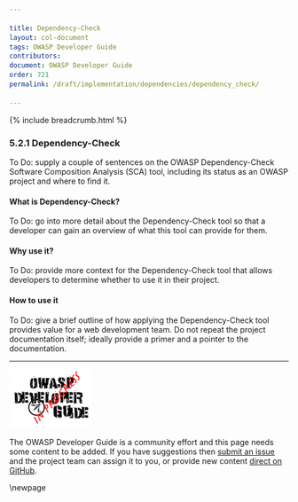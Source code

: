 ```yaml
---

title: Dependency-Check
layout: col-document
tags: OWASP Developer Guide
contributors:
document: OWASP Developer Guide
order: 721
permalink: /draft/implementation/dependencies/dependency_check/

---
```


{% include breadcrumb.html %}

### 5.2.1 Dependency-Check

To Do: supply a couple of sentences on the OWASP Dependency-Check Software Composition Analysis (SCA) tool,
including its status as an OWASP project and where to find it.

#### What is Dependency-Check?

To Do: go into more detail about the Dependency-Check tool so that a developer
can gain an overview of what this tool can provide for them.

#### Why use it?

To Do: provide more context for the Dependency-Check tool that allows developers to determine
whether to use it in their project.

#### How to use it

To Do: give a brief outline of how applying the Dependency-Check tool provides value for a web development team.
Do not repeat the project documentation itself; ideally provide a primer and a pointer to the documentation.

----

![Developer Guide](../../../assets/images/dg_wip.png "OWASP Developer Guide")

The OWASP Developer Guide is a community effort and this page needs some content to be added.
If you have suggestions then [submit an issue][issue070201] and the project team can assign it to you,
or provide new content [direct on GitHub][edit070201].

[issue070201]: https://github.com/OWASP/www-project-developer-guide/issues/new?labels=enhancement&template=request.md&title=Update:%2007-implementation/02-dependencies/01-dependency-check
[edit070201]: https://github.com/OWASP/www-project-developer-guide/blob/main/draft/07-implementation/02-dependencies/01-dependency-check.md

\newpage
